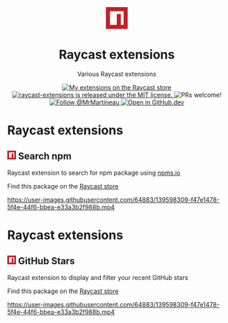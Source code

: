 <div align="center">
  <img
    src="https://github.com/mrmartineau/raycast-extensions/blob/main/search-npm/assets/command-icon.png?raw=true"
    width="50"
  />

  <h1>
    Raycast extensions
  </h1>

Various Raycast extensions

  <p>
    <a href="https://www.raycast.com/mrmartineau">
      <img src="https://img.shields.io/badge/Raycast-Store-red.svg"
        alt="My extensions on the Raycast store"
      />
    </a>
    <a
      href="https://github.com/MrMartineau/raycast-extensions/blob/master/LICENSE"
    >
      <img
        src="https://img.shields.io/badge/license-MIT-blue.svg"
        alt="raycast-extensions is released under the MIT license."
      />
    </a>
    <img
      src="https://img.shields.io/badge/PRs-welcome-brightgreen.svg"
      alt="PRs welcome!"
    />
    <a href="https://twitter.com/intent/follow?screen_name=MrMartineau">
      <img
        src="https://img.shields.io/twitter/follow/MrMartineau.svg?label=Follow%20@MrMartineau"
        alt="Follow @MrMartineau"
      />
    </a>
    <a href="https://github.dev/mrmartineau/raycast-extensions">
      <img src="https://img.shields.io/badge/Open_in-GitHub.dev-red.svg"
        alt="Open in GitHub.dev"
      />
    </a>
  </p>
</div>

# Raycast extensions

<h2><img
  src="https://github.com/mrmartineau/raycast-extensions/blob/main/search-npm/assets/command-icon.png?raw=true"
  width="20"
/> Search npm</h2>

Raycast extension to search for npm package using [npms.io](https://npms.io)

Find this package on the [Raycast store](https://www.raycast.com/mrmartineau/search-npm)

https://user-images.githubusercontent.com/64883/139598309-f47e1478-5f4e-44f6-bbea-e33a3b2f988b.mp4

# Raycast extensions

<h2><img
  src="https://github.com/mrmartineau/raycast-extensions/blob/main/search-npm/assets/command-icon.png?raw=true"
  width="20"
/> GitHub Stars</h2>

Raycast extension to display and filter your recent GitHub stars

Find this package on the [Raycast store](https://www.raycast.com/mrmartineau/github-stars)

https://user-images.githubusercontent.com/64883/139598309-f47e1478-5f4e-44f6-bbea-e33a3b2f988b.mp4
